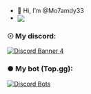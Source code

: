 - 👋 Hi, I’m @Mo7amdy33
- 
  <img align="center" src="https://discord.c99.nl/widget/theme-2/693205681238442077.png"/> 

### ☉ My discord:
[![Discord Banner 4](https://discordapp.com/api/guilds/767373990037159948/widget.png?style=banner4)](https://discord.gg/evkbMKeV4k)

### ● My bot (Top.gg):
[![Discord Bots](https://top.gg/api/widget/776758140321923093.svg)](https://top.gg/bot/776758140321923093)
